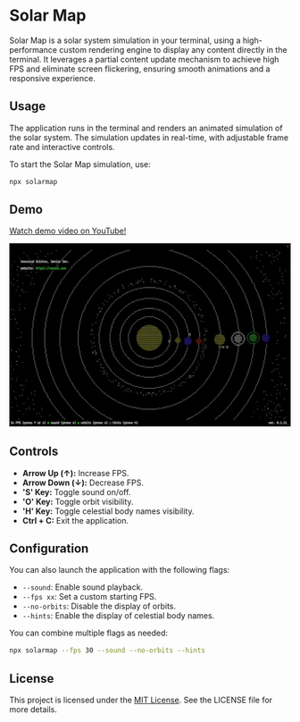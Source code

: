 # Solar Map

Solar Map is a solar system simulation in your terminal, using a high-performance custom rendering engine to display any content directly in the terminal. It leverages a partial content update mechanism to achieve high FPS and eliminate screen flickering, ensuring smooth animations and a responsive experience.

## Usage

The application runs in the terminal and renders an animated simulation of the solar system. The simulation updates in real-time, with adjustable frame rate and interactive controls.

To start the Solar Map simulation, use:

```bash
npx solarmap
```

## Demo

[Watch demo video on YouTube!](https://youtu.be/YyhdgBIF7J8)

![Demo gif](/media/demo.gif)

## Controls

- **Arrow Up (↑):** Increase FPS.
- **Arrow Down (↓):** Decrease FPS.
- **'S' Key:** Toggle sound on/off.
- **'O' Key:** Toggle orbit visibility.
- **'H' Key:** Toggle celestial body names visibility.
- **Ctrl + C:** Exit the application.

## Configuration

You can also launch the application with the following flags:

- `--sound`: Enable sound playback.
- `--fps xx`: Set a custom starting FPS.
- `--no-orbits`: Disable the display of orbits.
- `--hints`: Enable the display of celestial body names.

You can combine multiple flags as needed:

```bash
npx solarmap --fps 30 --sound --no-orbits --hints
```

## License

This project is licensed under the [MIT License](LICENSE). See the LICENSE file for more details.
